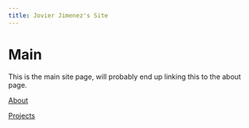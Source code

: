 ```yaml
---
title: Jovier Jimenez's Site
---
```

<head>
  <link rel="apple-touch-icon" sizes="180x180" href="/images/apple-touch-icon.png">
  <link rel="icon" type="image/png" sizes="32x32" href="/images/favicon-32x32.png">
  <link rel="icon" type="image/png" sizes="16x16" href="/images/favicon-16x16.png">
  <link rel="manifest" href="/images/site.webmanifest">
  <link rel="mask-icon" href="/images/safari-pinned-tab.svg" color="#5bbad5">
  <meta name="msapplication-TileColor" content="#00aba9">
  <meta name="theme-color" content="#ffffff">
</head>

# Main
This is the main site page, will probably end up linking this to the about page.

[About](/about/)

[Projects](/projects/)
